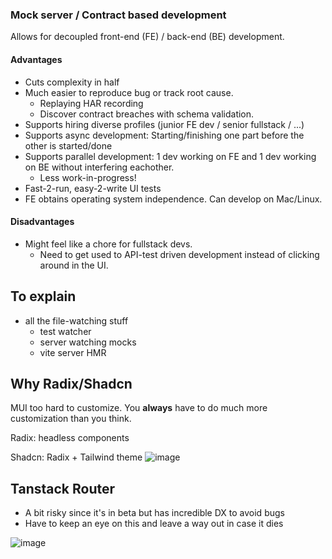 ### Mock server / Contract based development

Allows for decoupled front-end (FE) / back-end (BE) development.

#### Advantages

- Cuts complexity in half
- Much easier to reproduce bug or track root cause.
  - Replaying HAR recording
  - Discover contract breaches with schema validation.
- Supports hiring diverse profiles (junior FE dev / senior fullstack / ...)
- Supports async development: Starting/finishing one part before the other is started/done
- Supports parallel development: 1 dev working on FE and 1 dev working on BE without interfering eachother.
  - Less work-in-progress!
- Fast-2-run, easy-2-write UI tests
- FE obtains operating system independence. Can develop on Mac/Linux.

#### Disadvantages

- Might feel like a chore for fullstack devs.
  - Need to get used to API-test driven development instead of clicking around in the UI.

## To explain

- all the file-watching stuff
  - test watcher
  - server watching mocks
  - vite server HMR


## Why Radix/Shadcn
MUI too hard to customize. You __always__ have to do much more customization than you think.

Radix: headless components

Shadcn: Radix + Tailwind theme
![image](https://github.com/ThomasStock/mpv2/assets/8448483/53882c6a-9034-4ec7-87e2-1a4250d5aa4d)

## Tanstack Router

- A bit risky since it's in beta but has incredible DX to avoid bugs
- Have to keep an eye on this and leave a way out in case it dies

![image](https://github.com/ThomasStock/mpv2/assets/8448483/4e0f1f75-2002-40e7-8323-0dff5c0befc1)
